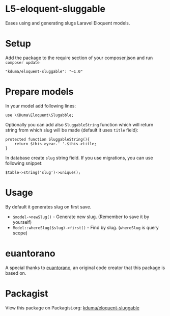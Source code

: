 # L5-eloquent-sluggable
Eases using and generating slugs Laravel Eloquent models.

# Setup
Add the package to the require section of your composer.json and run `composer update`

    "kduma/eloquent-sluggable": "~1.0"

# Prepare models
In your model add following lines:
    
    use \KDuma\Eloquent\Slugabble;

Optionally you can add also `SluggableString` function which will return string from which slug will be made (default it uses `title` field):

    protected function SluggableString(){
        return $this->year.' '.$this->title;
    }  

In database create `slug` string field. If you use migrations, you can use following snippet:

    $table->string('slug')->unique();

# Usage
By default it generates slug on first save.

- `$model->newSlug()` - Generate new slug. (Remember to save it by yourself)
- `Model::whereSlug($slug)->first()` - Find by slug. (`whereSlug` is query scope)
   

# euantorano

A special thanks to [euantorano](http://forumsarchive.laravel.io/viewtopic.php?id=6629#6), an original code creator that this package is based on.

# Packagist
View this package on Packagist.org: [kduma/eloquent-sluggable](https://packagist.org/packages/kduma/eloquent-sluggable)
